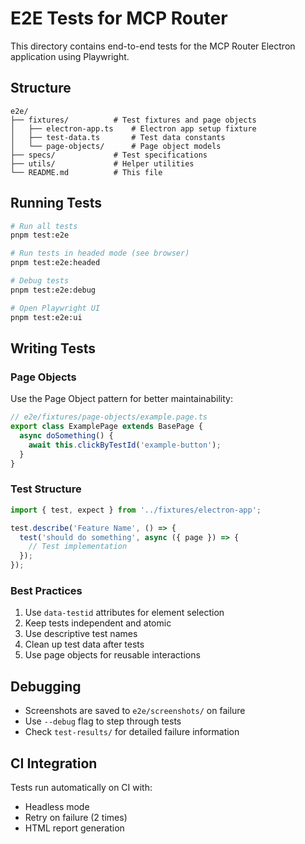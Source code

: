# E2E Tests for MCP Router

This directory contains end-to-end tests for the MCP Router Electron application using Playwright.

## Structure

```
e2e/
├── fixtures/          # Test fixtures and page objects
│   ├── electron-app.ts    # Electron app setup fixture
│   ├── test-data.ts       # Test data constants
│   └── page-objects/      # Page object models
├── specs/             # Test specifications
├── utils/             # Helper utilities
└── README.md          # This file
```

## Running Tests

```bash
# Run all tests
pnpm test:e2e

# Run tests in headed mode (see browser)
pnpm test:e2e:headed

# Debug tests
pnpm test:e2e:debug

# Open Playwright UI
pnpm test:e2e:ui
```

## Writing Tests

### Page Objects

Use the Page Object pattern for better maintainability:

```typescript
// e2e/fixtures/page-objects/example.page.ts
export class ExamplePage extends BasePage {
  async doSomething() {
    await this.clickByTestId('example-button');
  }
}
```

### Test Structure

```typescript
import { test, expect } from '../fixtures/electron-app';

test.describe('Feature Name', () => {
  test('should do something', async ({ page }) => {
    // Test implementation
  });
});
```

### Best Practices

1. Use `data-testid` attributes for element selection
2. Keep tests independent and atomic
3. Use descriptive test names
4. Clean up test data after tests
5. Use page objects for reusable interactions

## Debugging

- Screenshots are saved to `e2e/screenshots/` on failure
- Use `--debug` flag to step through tests
- Check `test-results/` for detailed failure information

## CI Integration

Tests run automatically on CI with:
- Headless mode
- Retry on failure (2 times)
- HTML report generation
